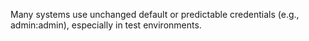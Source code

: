 Many systems use unchanged default or predictable credentials (e.g., admin:admin), especially in test environments.
